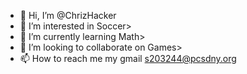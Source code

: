 - 👋 Hi, I’m @ChrizHacker
- 👀 I’m interested in Soccer>
- 🌱 I’m currently learning Math>
- 💞️ I’m looking to collaborate on Games>
- 📫 How to reach me my gmail <s203244@pcsdny.org>

<!---
ChrizHacker/ChrizHacker is a ✨ special ✨ repository because its `README.md` (this file) appears on your GitHub profile.
You can click the Preview link to take a look at your changes.
--->

